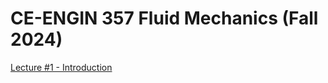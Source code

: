 # CE-ENGIN 357 Fluid Mechanics (Fall 2024)

[Lecture #1 - Introduction](https://kandread.github.io/cee357/01_introduction.html)
